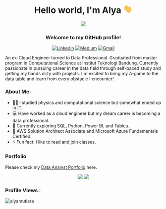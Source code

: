 <div align="center">
  <h1>Hello world, I'm Alya <img src='https://github.com/elhakimyasya/elhakimyasya/blob/master/assets/Hi.gif' width='29' height='29'/></h1>
  <img src="https://media.giphy.com/media/11JTxkrmq4bGE0/giphy.gif" width="400"/>
  <h3>Welcome to my GitHub profile!</h3>

  [![Linkedin](https://img.shields.io/badge/LinkedIn-0077B5?style=for-the-badge&logo=linkedin&logoColor=white)](https://linkedin.com/in/alyamf)
  [![Medium](https://img.shields.io/badge/Medium-12100E?style=for-the-badge&logo=medium&logoColor=white)](https://medium.com/@mutiaraa)    [![Gmail](https://img.shields.io/badge/Gmail-D14836?style=for-the-badge&logo=gmail&logoColor=white)](mailto:alyamf@gmail.com)
  
</div>

An ex-Cloud Engineer turned to Data Professional. Graduated from master program in Computational Science at Institut Teknologi Bandung. Currently passionate in pursuing career in the data field through self-paced study and getting my hands dirty with projects. I'm excited to bring my A-game to the data table and learn from every obstacle I encounter!

### About Me:
- 👩‍🎓 I studied physics and computational science but somewhat ended up in IT.
- 💻 Have worked as a cloud engineer but my dream career is becoming a data professional.
- 🔬 Currently exploring SQL, Python, Power BI, and Tableu.
- 🔖 AWS Solution Architect Associate and Microsoft Azure Fundamentals Certified.
- ⚡ Fun fact: I like to read and join classes.

### Portfolio
Please check my <a href="https://github.com/alyamutiara/DataAnalyst-Portfolio">Data Analyst Portfolio</a> here.

<p align="center">
  <a>
  <img width="50%" src="https://github-readme-stats.vercel.app/api?username=alyamutiara&show_icons=true&theme=gruvbox&hide_border=true" />
  <img width="38%" src="https://github-readme-stats.vercel.app/api/top-langs?username=alyamutiara&show_icons=true&locale=en&theme=gruvbox&layout=compact&hide_border=true" />
  </a>
</p>


<p align="right"> <h3>Profile Views :</h3> <img src="https://komarev.com/ghpvc/?username=alyamutiara&label=Profile%20views&color=0e75b6&style=flat"
    alt="alyamutiara" /> 
</p>
